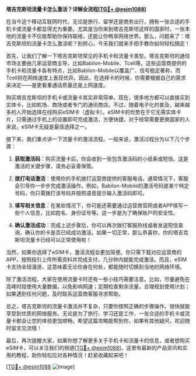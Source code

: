 **塔吉克斯坦流量卡怎么激活？详解全流程[[TG💪+ @esim1088](https://t.me/s/esim1088)]**

在当今这个移动互联网时代，无论是旅行、留学还是商务出行，拥有一张合适的手机卡或流量卡都显得尤为重要。尤其是当你来到塔吉克斯坦这样的国家时，一张本地的流量卡不仅能帮助你保持联络，还能让你畅享网络世界。那么，问题来了：塔吉克斯坦的流量卡怎么激活呢？别担心，今天我们就来手把手教你如何轻松搞定！

首先，让我们了解一下塔吉克斯坦常见的手机卡和流量卡类型。塔吉克斯坦的通信市场主要由几家运营商主导，比如Babilon-Mobile、Tcell等。这些运营商提供的手机卡和流量卡各有特点，比如Babilon-Mobile以覆盖广、信号稳定著称，而Tcell则在网络速度上表现优异。因此，在选择卡的时候，你需要根据自己的需求来决定——是更看重通话质量还是上网速度。

购买塔吉克斯坦的手机卡或流量卡其实非常简单。现在，很多地方都可以直接买到实体卡，比如机场、商场或者专门的通讯商店。不过，随着电子化的普及，越来越多的人开始选择在线购买eSIM卡（虚拟卡）。eSIM卡的优势在于它无需实体卡片，只需通过手机上的设置即可完成激活，方便快捷。对于经常需要更换国家的人来说，eSIM卡无疑是最佳选择之一。

接下来，我们重点讲一下流量卡的激活流程。一般来说，激活过程分为以下几个步骤：

1. **获取激活码**：购买流量卡后，你会收到一张包含激活码的小纸条或短信。这是激活的关键步骤，请务必妥善保管。

2. **拨打电话激活**：使用你的手机拨打运营商提供的客服电话。通常情况下，客服会引导你一步步完成激活操作。例如，Babilon-Mobile的激活号码是某个特定号码，你只需拨打该号码并按照语音提示输入激活码即可。

3. **填写相关信息**：在某些情况下，你可能还需要通过运营商官网或者APP填写一些个人信息，比如姓名、身份证号等。这一步是为了确保账户的安全性。

4. **确认激活成功**：完成上述步骤后，你可以再次拨打客服热线或者发送短信查询，确认你的卡是否已经成功激活。如果一切正常，那么恭喜你，你的塔吉克斯坦流量卡已经可以正常使用啦！

当然，如果你选择了eSIM卡，激活流程会更加简便。你只需下载对应运营商的APP，按照指引上传所需资料并完成支付，几分钟内就能完成激活。而且，eSIM卡支持全球漫游，这意味着无论你身在何处，都能随时切换到当地的网络环境。

除了激活流程，大家在使用流量卡时还有一些小技巧需要注意。比如，尽量避免在高峰时段使用大量数据，以免影响网速；定期检查剩余流量，合理规划使用计划；如果遇到任何问题，及时联系运营商客服寻求帮助。

总之，塔吉克斯坦的流量卡激活并不复杂，只要你按照正确的步骤操作，很快就能享受到优质的网络服务。无论是为了旅行、学习还是工作，一张合适的手机卡或流量卡都会让您的体验更加顺畅。希望这篇攻略能帮到你，如果有其他疑问，欢迎随时留言交流哦！

最后，再次提醒大家，如果你想了解更多关于手机卡和流量卡的信息，或者想购买eSIM卡，可以关注我们的频道[[TG💪+ @esim1088](https://t.me/s/esim1088)]。这里有最新的产品资讯和实用的教程，助你轻松应对各种情况！赶紧收藏起来吧！

[[TG💪+ @esim1088](https://t.me/s/esim1088) ![Image](https://i.postimg.cc/4NQfJmqS/Snipaste-2025-05-13-00-14-12.png)]